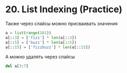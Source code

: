 # 20. List Indexing (Practice)

Также через слайсы можно присваивать значения

```python
a = list(range(101))
a[::3] = ['fizz'] * len(a[::3])
a[::5] = ['buzz'] * len(a[::5])
a[::15] = ['fizzbuzz'] * len(a[::15])
```

А можно удалять через слайсы

```python
del a[3:7]
```